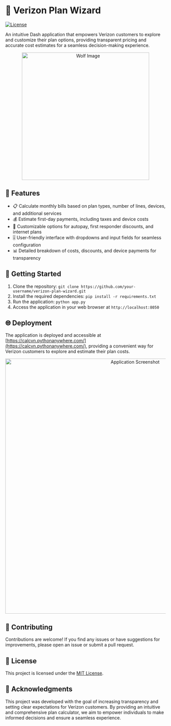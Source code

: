 # 📱 Verizon Plan Wizard

[![License](https://img.shields.io/badge/License-MIT-blue.svg)](LICENSE)

An intuitive Dash application that empowers Verizon customers to explore and customize their plan options, providing transparent pricing and accurate cost estimates for a seamless decision-making experience.

<p align="center">
  <img src="[https://i.postimg.cc/26frK45J/wolf.jpg](https://i.postimg.cc/rppJ67GN/image.png)" alt="Wolf Image" width="400">
</p>

## 🌟 Features

- 📋 Calculate monthly bills based on plan types, number of lines, devices, and additional services
- 💰 Estimate first-day payments, including taxes and device costs
- 🔧 Customizable options for autopay, first responder discounts, and internet plans
- 🎚️ User-friendly interface with dropdowns and input fields for seamless configuration
- 📊 Detailed breakdown of costs, discounts, and device payments for transparency

## 🚀 Getting Started

1. Clone the repository: `git clone https://github.com/your-username/verizon-plan-wizard.git`
2. Install the required dependencies: `pip install -r requirements.txt`
3. Run the application: `python app.py`
4. Access the application in your web browser at `http://localhost:8050`

## 🌐 Deployment

The application is deployed and accessible at [https://calcvn.pythonanywhere.com/](https://calcvn.pythonanywhere.com/), providing a convenient way for Verizon customers to explore and estimate their plan costs.

<p align="center">
  <img src="https://i.postimg.cc/J0Lr9Vcg/IMG-0386.jpg" alt="Application Screenshot" width="800">
</p>

## 🤝 Contributing

Contributions are welcome! If you find any issues or have suggestions for improvements, please open an issue or submit a pull request.

## 📄 License

This project is licensed under the [MIT License](LICENSE).

## 🙏 Acknowledgments

This project was developed with the goal of increasing transparency and setting clear expectations for Verizon customers. By providing an intuitive and comprehensive plan calculator, we aim to empower individuals to make informed decisions and ensure a seamless experience.
